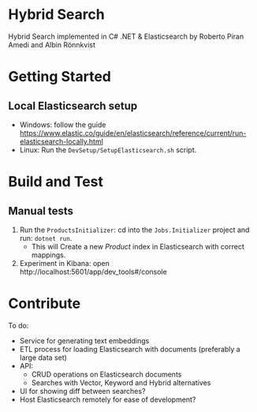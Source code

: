 # Hybrid Search

Hybrid Search implemented in C# .NET & Elasticsearch by Roberto Piran Amedi and Albin Rönnkvist

# Getting Started

## Local Elasticsearch setup

- Windows: follow the guide https://www.elastic.co/guide/en/elasticsearch/reference/current/run-elasticsearch-locally.html
- Linux: Run the `DevSetup/SetupElasticsearch.sh` script.

# Build and Test

## Manual tests

1. Run the `ProductsInitializer`: cd into the `Jobs.Initializer` project and run: `dotnet run`. 
    - This will Create a new _Product_ index in Elasticsearch with correct mappings.
2. Experiment in Kibana: open http://localhost:5601/app/dev_tools#/console

# Contribute

To do:
- Service for generating text embeddings
- ETL process for loading Elasticsearch with documents (preferably a large data set)
- API:
    - CRUD operations on Elasticsearch documents
    - Searches with Vector, Keyword and Hybrid alternatives
- UI for showing diff between searches?
- Host Elasticsearch remotely for ease of development?